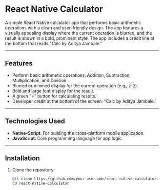 # React Native Calculator

A simple React Native calculator app that performs basic arithmetic operations with a clean and user-friendly design. The app features a visually appealing display where the current operation is blurred, and the result is shown in a bold, prominent style. The app includes a credit line at the bottom that reads "Calc by Aditya Jambale."

---

## Features
- Perform basic arithmetic operations: Addition, Subtraction, Multiplication, and Division.
- Blurred or dimmed display for the current operation (e.g., `2+2`).
- Bold and large font display for the result.
- A green "=" button for calculating results.
- Developer credit at the bottom of the screen: "Calc by Aditya Jambale."

---

## Technologies Used
- **Native-Script**: For building the cross-platform mobile application.
- **JavaScript**: Core programming language for app logic.

---

## Installation

1. Clone the repository:
   ```bash
   git clone https://github.com/your-username/react-native-calculator.git
   cd react-native-calculator
